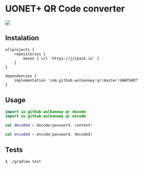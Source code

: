 # UONET+ QR Code converter

[![](https://jitpack.io/v/wulkanowy/qr.svg)](https://jitpack.io/#wulkanowy/qr)

## Instalation

```grovy
allprojects {
    repositories {
        maven { url 'https://jitpack.io' }
    }
}

dependencies {
    implementation 'com.github.wulkanowy:qr:master-SNAPSHOT'
}
```

## Usage

```kotlin
import io.github.wulkanowy.qr.decode
import io.github.wulkanowy.qr.encode

val decoded = decode(password, content)

val encoded = encode(password, decoded)
```

## Tests

```bash
$ ./gradlew test
```
